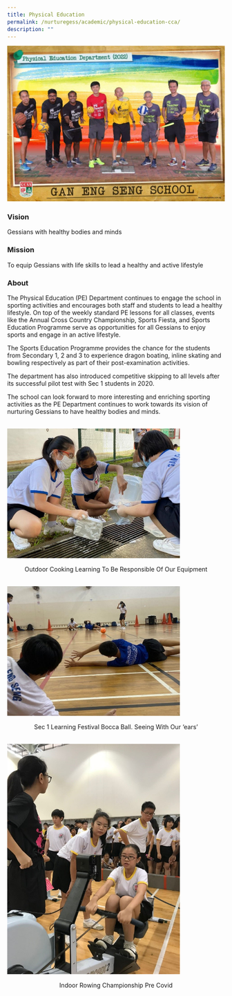 ```yaml
---
title: Physical Education
permalink: /nurturegess/academic/physical-education-cca/
description: ""
---
```

![](/images/physical%20education%20department%20i.jpg)

### Vision

Gessians with healthy bodies and minds

### Mission

To equip Gessians with life skills to lead a healthy and active lifestyle

### About

The Physical Education (PE) Department continues to engage the school in sporting activities and encourages both staff and students to lead a healthy lifestyle. On top of the weekly standard PE lessons for all classes, events like the Annual Cross Country Championship, Sports Fiesta, and Sports Education Programme serve as opportunities for all Gessians to enjoy sports and engage in an active lifestyle.

The Sports Education Programme provides the chance for the students from Secondary 1, 2 and 3 to experience dragon boating, inline skating and bowling respectively as part of their post-examination activities.

The department has also introduced competitive skipping to all levels after its successful pilot test with Sec 1 students in 2020.

The school can look forward to more interesting and enriching sporting activities as the PE Department continues to work towards its vision of nurturing Gessians to have healthy bodies and minds.

<br>
<img src="/images/Outdoor-Cooking-Learning-to-be-responsible-of-our-equipment-768x576.jpeg" 
         style="width:400px"
	/>
<br>

<p style="text-align: center">Outdoor Cooking Learning To Be Responsible Of Our Equipment</p>

<br>
<img src="/images/Sec-1-Learning-Festival-Bocca-Ball-Seeing-with-our-ears-768x576.jpg" 
         style="width:400px"
	/>
<br>

<p style="text-align: center">Sec 1 Learning Festival Bocca Ball. Seeing With Our ‘ears’</p>

<br>
<img src="/images/Indoor-Rowing-Championship-Pre-Covid.jpeg" 
         style="width:400px"
	/>
<br>

<p style="text-align: center">Indoor Rowing Championship Pre Covid</p>